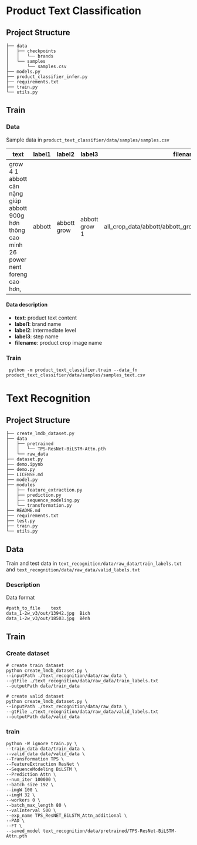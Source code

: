 # Product Text Classification
## Project Structure

```
├── data
│   ├── checkpoints
│   │   └── brands
│   └── samples
│       └── samples.csv
├── models.py
├── product_classifier_infer.py
├── requirements.txt
├── train.py
└── utils.py
```
## Train

### Data
Sample data in `product_text_classifier/data/samples/samples.csv`

|text|label1|label2|label3|filename|
|---|---|---|---|---|
|grow 4 1 abbott cân nặng giúp abbott 900g hơn thông cao minh 26 power nent foreng cao hơn,|abbott|abbott grow|abbott grow 1|all_crop_data/abbott/abbott_grow/abbott_grow_1/0008.jpg

#### Data description
* **text**: product text content
* **label1**: brand name
* **label2**: intermediate level
* **label3**: step name
* **filename**: product crop image name

### Train
```
 python -m product_text_classifier.train --data_fn product_text_classifier/data/samples/samples_text.csv
```

# Text Recognition

## Project Structure
```
├── create_lmdb_dataset.py
├── data
│   ├── pretrained
│   │   └── TPS-ResNet-BiLSTM-Attn.pth
│   └── raw_data
├── dataset.py
├── demo.ipynb
├── demo.py
├── LICENSE.md
├── model.py
├── modules
│   ├── feature_extraction.py
│   ├── prediction.py
│   ├── sequence_modeling.py
│   └── transformation.py
├── README.md
├── requirements.txt
├── test.py
├── train.py
└── utils.py
```

## Data

Train and test data in `text_recognition/data/raw_data/train_labels.txt` and `text_recognition/data/raw_data/valid_labels.txt`

### Description
Data format
```
#path_to_file    text
data_1-2w_v3/out/13942.jpg	Bich
data_1-2w_v3/out/18503.jpg	Bênh
```

## Train
### Create dataset
```
# create train dataset
python create_lmdb_dataset.py \
--inputPath ./text_recognition/data/raw_data \
--gtFile ./text_recognition/data/raw_data/train_labels.txt 
--outputPath data/train_data

# create valid dataset
python create_lmdb_dataset.py \
--inputPath ./text_recognition/data/raw_data \
--gtFile ./text_recognition/data/raw_data/valid_labels.txt 
--outputPath data/valid_data
```

### train
```
python -W ignore train.py \
--train_data data/train_data \
--valid_data data/valid_data \
--Transformation TPS \
--FeatureExtraction ResNet \
--SequenceModeling BiLSTM \
--Prediction Attn \
--num_iter 100000 \
--batch_size 192 \
--imgW 100 \
--imgH 32 \
--workers 0 \
--batch_max_length 80 \
--valInterval 500 \
--exp_name TPS_ResNET_BiLSTM_Attn_additional \
--PAD \
--FT \
--saved_model text_recognition/data/pretrained/TPS-ResNet-BiLSTM-Attn.pth
```